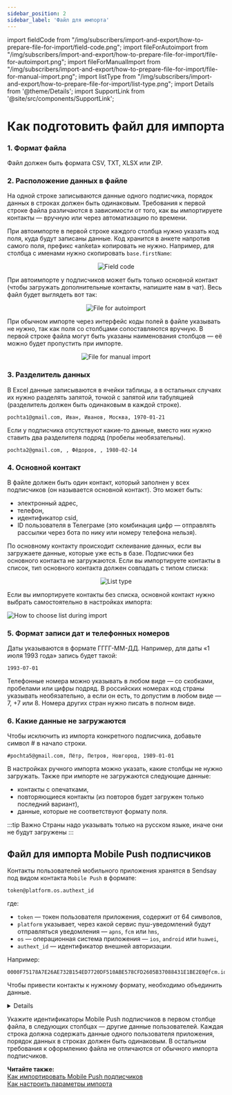 ```yaml
---
sidebar_position: 2
sidebar_label: 'Файл для импорта'
---
```


import fieldCode from "/img/subscribers/import-and-export/how-to-prepare-file-for-import/field-code.png";
import fileForAutoimport from "/img/subscribers/import-and-export/how-to-prepare-file-for-import/file-for-autoimport.png";
import fileForManualImport from "/img/subscribers/import-and-export/how-to-prepare-file-for-import/file-for-manual-import.png";
import listType from "/img/subscribers/import-and-export/how-to-prepare-file-for-import/list-type.png";
import Details from '@theme/Details';
import SupportLink from '@site/src/components/SupportLink';

# Как подготовить файл для импорта

### 1. Формат файла

Файл должен быть формата CSV, TXT, XLSX или ZIP.

### 2. Расположение данных в файле

На одной строке записываются данные одного подписчика, порядок данных в строках должен быть одинаковым. Требования к первой строке файла различаются в зависимости от того, как вы импортируете контакты — вручную или через автоматизацию по времени.

При автоимпорте в первой строке каждого столбца нужно указать код поля, куда будут записаны данные. Код хранится в анкете напротив самого поля, префикс «anketa» копировать не нужно. Например, для столбца с именами нужно скопировать `base.firstName`:

<p align="center">
    <img src={fieldCode} alt="Field code" />
</p>

При автоимпорте у подписчиков может быть только основной контакт (чтобы загружать дополнительные контакты, <SupportLink>напишите нам в чат</SupportLink>). Весь файл будет выглядеть вот так:

<p align="center">
    <img src={fileForAutoimport} alt="File for autoimport" />
</p>

При обычном импорте через интерфейс коды полей в файле указывать не нужно, так как поля со столбцами сопоставляются вручную. В первой строке файла могут быть указаны наименования столбцов — её можно будет пропустить при импорте.

<p align="center">
    <img src={fileForManualImport} alt="File for manual import" />
</p>

### 3. Разделитель данных

В Excel данные записываются в ячейки таблицы, а в остальных случаях их нужно разделять запятой, точкой с запятой или табуляцией (разделитель должен быть одинаковым в каждой строке).

```csv
pochta1@gmail.com, Иван, Иванов, Москва, 1970-01-21
```

Если у подписчика отсутствуют какие-то данные, вместо них нужно ставить два разделителя подряд (пробелы необязательны).

```csv
pochta2@gmail.com, , Фёдоров, , 1980-02-14
```

### 4. Основной контакт

В файле должен быть один контакт, который заполнен у всех подписчиков (он называется основной контакт). Это может быть:

- электронный адрес,
- телефон,
- идентификатор csid,
- ID пользователя в Телеграме (это комбинация цифр — отправлять рассылки через бота по нику или номеру телефона нельзя).

По основному контакту происходит склеивание данных, если вы загружаете данные, которые уже есть в базе. Подписчики без основного контакта не загружаются. Если вы импортируете контакты в список, тип основного контакта должен совпадать с типом списка:

<p align="center">
    <img src={listType} alt="List type" />
</p>

Если вы импортируете контакты без списка, основной контакт нужно выбрать самостоятельно в настройках импорта:

![How to choose list during import](/img/subscribers/import-and-export\how-to-prepare-file-for-import/how-to-choose-list-during-import.gif) <br/>

### 5. Формат записи дат и телефонных номеров

Даты указываются в формате ГГГГ-ММ-ДД. Например, для даты «1 июля 1993 года» запись будет такой:

```
1993-07-01
```

Телефонные номера можно указывать в любом виде — со скобками, пробелами или цифры подряд. В российских номерах код страны указывать необязательно, а если он есть, то допустим в любом виде — 7, +7 или 8. Номера других стран нужно писать в полном виде.

### 6. Какие данные не загружаются

Чтобы исключить из импорта конкретного подписчика, добавьте символ # в начало строки.

```
#pochta5@gmail.com, Пётр, Петров, Новгород, 1989-01-01
```

В настройках ручного импорта можно указать, какие столбцы не нужно загружать. Также при импорте не загружаются следующие данные:

- контакты с опечатками,
- повторяющиеся контакты (из повторов будет загружен только последний вариант),
- данные, которые не соответствуют формату поля.

:::tip Важно
Страны надо указывать только на русском языке, иначе они не будут загружены
:::

## Файл для импорта Mobile Push подписчиков

Контакты пользователей мобильного приложения хранятся в Sendsay под видом контакта `Mobile Push` в формате:

```
token@platform.os.authext_id
```

где:

- `token` — токен пользователя приложения, содержит от 64 символов,
- `platform` указывает, через какой сервис пуш-уведомлений будут отправляться уведомления — `apns`, `fcm` или `hms`,
- `os` — операционная система приложения — `ios`, `android` или `huawei`,
- `authext_id` — идентификатор внешней авторизации.

Например:

```
0000F75178A7E26AE732B154ED7720DF510ABE578CFD2605B37088431E1BE2E0@fcm.ios.150
```

Чтобы привести контакты к нужному формату, необходимо объединить данные.

<Details summary='Как объединить данные для идентификаторов'>

«Склеить» данные для каждого контакта можно в таблицах с помощью формулы, — например, в Exel или в [Google Sheets](https://workspace.google.com/intl/ru/products/sheets/). Как это сделать:

1. Укажите токены пользователей мобильного приложения `token` в первом столбце таблицы — по одному токену на каждую ячейку.
2. В верхней ячейке второго столбца укажите сервис пуш-уведомлений — `apns`, `fcm` или `hms`.
3. В третьем столбце укажите операционную систему — `ios`, `android` или `huawei`.
4. В четвёртом столбце укажите идентификатор внешней авторизации.
5. Скопируйте ячейки 2–4 вниз на весь столбец, протянув их за правый нижний угол первой ячейки:

   ![How to prepare mobile push contacts](/img/subscribers/import-and-export/how-to-prepare-file-for-import/how-to-prepare-mobile-push-contacts.gif)

6. В верхней ячейке следующего столбца введите знак равенства `=` и укажите формулу для объединения ячеек:

   ```
   =<первая ячейка>&"@"&<вторая ячейка>&"."&<третья ячейка>&"."&<четвёртая ячейка>
   ```

   где `&` — знак для объединения ячеек, а символы в кавычках (`”@”` или `”.”`) объединяют символы внутри ячеек.

   В нашем примере формула будет такой:

   ```
   =A1&"@"&B1&"."&C1&"."&D1
   ```

   Затем нажмите клавишу ввода — формула автоматически преобразуется в нужное значение. Скопируйте ячейку с формулой вниз на весь столбец%

   ![Mobile push contacts](/img/subscribers/import-and-export/how-to-prepare-file-for-import/how-to-prepare-mobile-push-contacts1.gif)

   Так вы получите столбец с идентификаторами получателей мобильных пуш-уведомлений в нужном формате. Перенесите их в файл формата CSV, TXT, XLSX или ZIP для импорта Mobile Push подписчиков в Sendsay.

</Details>

Укажите идентификаторы Mobile Push подписчиков в первом столбце файла, в следующих столбцах — другие данные пользователей. Каждая строка должна содержать данные одного пользователя приложения, порядок данных в строках должен быть одинаковым. В остальном требования к оформлению файла не отличаются от обычного импорта подписчиков.

**Читайте также:**<br/>
[Как импортировать Mobile Push подписчиков](https://docs.sendsay.ru/other-channels/mobile-push/import-mobile-push-subscribers)<br/>
[Как настроить параметры импорта](https://docs.sendsay.ru/subscribers/import-and-export/how-to-import-subscribers#2-настройте-параметры-импорта)
